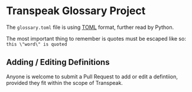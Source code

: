 # Transpeak Glossary Project
The `glossary.toml` file is using [TOML](https://toml.io/en/) format, further read by Python.

The most important thing to remember is quotes must be escaped like so: `this \"word\" is quoted`

## Adding / Editing Definitions
Anyone is welcome to submit a Pull Request to add or edit a defintiion, provided they fit within the scope of Transpeak.
